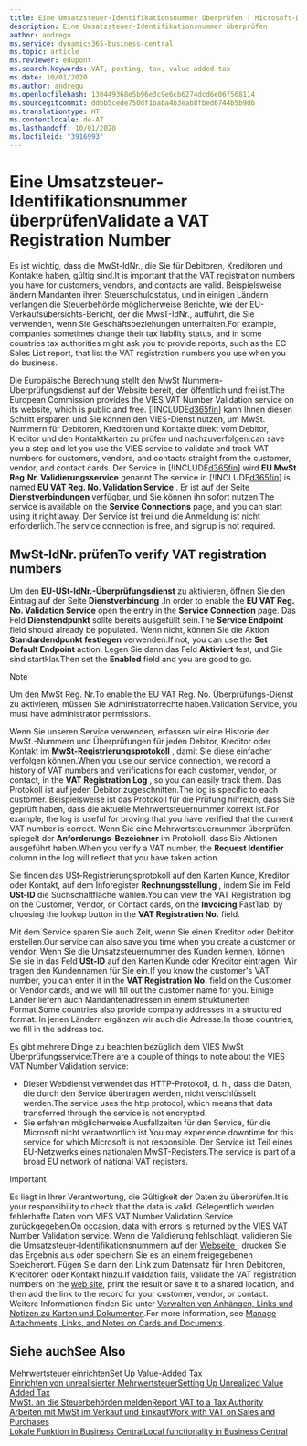 ```yaml
---
title: Eine Umsatzsteuer-Identifikationsnummer überprüfen | Microsoft-Dokumentation
description: Eine Umsatzsteuer-Identifikationsnummer überprüfen
author: andregu
ms.service: dynamics365-business-central
ms.topic: article
ms.reviewer: edupont
ms.search.keywords: VAT, posting, tax, value-added tax
ms.date: 10/01/2020
ms.author: andregu
ms.openlocfilehash: 130449368e5b96e3c9e6cb6274dcd6e06f568114
ms.sourcegitcommit: ddbb5cede750df1baba4b3eab8fbed6744b5b9d6
ms.translationtype: HT
ms.contentlocale: de-AT
ms.lasthandoff: 10/01/2020
ms.locfileid: "3916993"
---
```

# <a name="validate-a-vat-registration-number"></a><span data-ttu-id="0b591-103">Eine Umsatzsteuer-Identifikationsnummer überprüfen</span><span class="sxs-lookup"><span data-stu-id="0b591-103">Validate a VAT Registration Number</span></span>

<span data-ttu-id="0b591-104">Es ist wichtig, dass die MwSt-IdNr., die Sie für Debitoren, Kreditoren und Kontakte haben, gültig sind.</span><span class="sxs-lookup"><span data-stu-id="0b591-104">It is important that the VAT registration numbers you have for customers, vendors, and contacts are valid.</span></span> <span data-ttu-id="0b591-105">Beispielsweise ändern Mandanten ihren Steuerschuldstatus, und in einigen Ländern verlangen die Steuerbehörde möglicherweise Berichte, wie der EU-Verkaufsübersichts-Bericht, der die MwsT-IdNr., aufführt, die Sie verwenden, wenn Sie Geschäftsbeziehungen unterhalten.</span><span class="sxs-lookup"><span data-stu-id="0b591-105">For example, companies sometimes change their tax liability status, and in some countries tax authorities might ask you to provide reports, such as the EC Sales List report, that list the VAT registration numbers you use when you do business.</span></span>

<span data-ttu-id="0b591-106">Die Europäische Berechnung stellt den MwSt Nummern-Überprüfungsdienst auf der Website bereit, der öffentlich und frei ist.</span><span class="sxs-lookup"><span data-stu-id="0b591-106">The European Commission provides the VIES VAT Number Validation service on its website, which is public and free.</span></span> [!INCLUDE[d365fin](includes/d365fin_md.md)] <span data-ttu-id="0b591-107">kann Ihnen diesen Schritt ersparen und Sie können den VIES-Dienst nutzen, um MwSt. Nummern für Debitoren, Kreditoren und Kontakte direkt vom Debitor, Kreditor und den Kontaktkarten zu prüfen und nachzuverfolgen.</span><span class="sxs-lookup"><span data-stu-id="0b591-107">can save you a step and let you use the VIES service to validate and track VAT numbers for customers, vendors, and contacts straight from the customer, vendor, and contact cards.</span></span> <span data-ttu-id="0b591-108">Der Service in [!INCLUDE[d365fin](includes/d365fin_md.md)] wird **EU MwSt Reg.Nr. Validierungsservice** genannt.</span><span class="sxs-lookup"><span data-stu-id="0b591-108">The service in [!INCLUDE[d365fin](includes/d365fin_md.md)] is named **EU VAT Reg. No. Validation Service** .</span></span> <span data-ttu-id="0b591-109">Er ist auf der Seite **Dienstverbindungen** verfügbar, und Sie können ihn sofort nutzen.</span><span class="sxs-lookup"><span data-stu-id="0b591-109">The service is available on the **Service Connections** page, and you can start using it right away.</span></span> <span data-ttu-id="0b591-110">Der Service ist frei und die Anmeldung ist nicht erforderlich.</span><span class="sxs-lookup"><span data-stu-id="0b591-110">The service connection is free, and signup is not required.</span></span>

## <a name="to-verify-vat-registration-numbers"></a><span data-ttu-id="0b591-111">MwSt-IdNr. prüfen</span><span class="sxs-lookup"><span data-stu-id="0b591-111">To verify VAT registration numbers</span></span>

<span data-ttu-id="0b591-112">Um den **EU-USt-IdNr.-Überprüfungsdienst** zu aktivieren, öffnen Sie den Eintrag auf der Seite **Dienstverbindung** .</span><span class="sxs-lookup"><span data-stu-id="0b591-112">In order to enable the **EU VAT Reg. No. Validation Service** open the entry in the **Service Connection** page.</span></span> <span data-ttu-id="0b591-113">Das Feld **Dienstendpunkt** sollte bereits ausgefüllt sein.</span><span class="sxs-lookup"><span data-stu-id="0b591-113">The **Service Endpoint** field should already be populated.</span></span> <span data-ttu-id="0b591-114">Wenn nicht, können Sie die Aktion **Standardendpunkt festlegen** verwenden.</span><span class="sxs-lookup"><span data-stu-id="0b591-114">If not, you can use the **Set Default Endpoint** action.</span></span> <span data-ttu-id="0b591-115">Legen Sie dann das Feld **Aktiviert** fest, und Sie sind startklar.</span><span class="sxs-lookup"><span data-stu-id="0b591-115">Then set the **Enabled** field and you are good to go.</span></span>

> [!NOTE]
> <span data-ttu-id="0b591-116">Um den MwSt Reg. Nr.</span><span class="sxs-lookup"><span data-stu-id="0b591-116">To enable the EU VAT Reg. No.</span></span> <span data-ttu-id="0b591-117">Überprüfungs-Dienst zu aktivieren, müssen Sie Administratorrechte haben.</span><span class="sxs-lookup"><span data-stu-id="0b591-117">Validation Service, you must have administrator permissions.</span></span>

<span data-ttu-id="0b591-118">Wenn Sie unseren Service verwenden, erfassen wir eine Historie der MwSt.-Nummern und Überprüfungen für jeden Debitor, Kreditor oder Kontakt im **MwSt-Registrierungsprotokoll** , damit Sie diese einfacher verfolgen können.</span><span class="sxs-lookup"><span data-stu-id="0b591-118">When you use our service connection, we record a history of VAT numbers and verifications for each customer, vendor, or contact, in the **VAT Registration Log** , so you can easily track them.</span></span> <span data-ttu-id="0b591-119">Das Protokoll ist auf jeden Debitor zugeschnitten.</span><span class="sxs-lookup"><span data-stu-id="0b591-119">The log is specific to each customer.</span></span> <span data-ttu-id="0b591-120">Beispielsweise ist das Protokoll für die Prüfung hilfreich, dass Sie geprüft haben, dass die aktuelle Mehrwertsteuernummer korrekt ist.</span><span class="sxs-lookup"><span data-stu-id="0b591-120">For example, the log is useful for proving that you have verified that the current VAT number is correct.</span></span> <span data-ttu-id="0b591-121">Wenn Sie eine Mehrwertsteuernummer überprüfen, spiegelt der **Anforderungs-Bezeichner** im Protokoll, dass Sie Aktionen ausgeführt haben.</span><span class="sxs-lookup"><span data-stu-id="0b591-121">When you verify a VAT number, the **Request Identifier** column in the log will reflect that you have taken action.</span></span>

<span data-ttu-id="0b591-122">Sie finden das USt-Registrierungsprotokoll auf den Karten Kunde, Kreditor oder Kontakt, auf dem Inforegister **Rechnungsstellung** , indem Sie im Feld **USt-ID** die Suchschaltfläche wählen.</span><span class="sxs-lookup"><span data-stu-id="0b591-122">You can view the VAT Registration log on the Customer, Vendor, or Contact cards, on the **Invoicing** FastTab, by choosing the lookup button in the **VAT Registration No.** field.</span></span>  

<span data-ttu-id="0b591-123">Mit dem Service sparen Sie auch Zeit, wenn Sie einen Kreditor oder Debitor erstellen.</span><span class="sxs-lookup"><span data-stu-id="0b591-123">Our service can also save you time when you create a customer or vendor.</span></span> <span data-ttu-id="0b591-124">Wenn Sie die Umsatzsteuernummer des Kunden kennen, können Sie sie in das Feld **USt-ID** auf den Karten Kunde oder Kreditor eintragen. Wir tragen den Kundennamen für Sie ein.</span><span class="sxs-lookup"><span data-stu-id="0b591-124">If you know the customer's VAT number, you can enter it in the **VAT Registration No.** field on the Customer or Vendor cards, and we will fill out the customer name for you.</span></span> <span data-ttu-id="0b591-125">Einige Länder liefern auch Mandantenadressen in einem strukturierten Format.</span><span class="sxs-lookup"><span data-stu-id="0b591-125">Some countries also provide company addresses in a structured format.</span></span> <span data-ttu-id="0b591-126">In jenen Ländern ergänzen wir auch die Adresse.</span><span class="sxs-lookup"><span data-stu-id="0b591-126">In those countries, we fill in the address too.</span></span>  

<span data-ttu-id="0b591-127">Es gibt mehrere Dinge zu beachten bezüglich dem VIES MwSt Überprüfungsservice:</span><span class="sxs-lookup"><span data-stu-id="0b591-127">There are a couple of things to note about the VIES VAT Number Validation service:</span></span>

* <span data-ttu-id="0b591-128">Dieser Webdienst verwendet das HTTP-Protokoll, d. h., dass die Daten, die durch den Service übertragen werden, nicht verschlüsselt werden.</span><span class="sxs-lookup"><span data-stu-id="0b591-128">The service uses the http protocol, which means that data transferred through the service is not encrypted.</span></span>  
* <span data-ttu-id="0b591-129">Sie erfahren möglicherweise Ausfallzeiten für den Service, für die Microsoft nicht verantwortlich ist.</span><span class="sxs-lookup"><span data-stu-id="0b591-129">You may experience downtime for this service for which Microsoft is not responsible.</span></span> <span data-ttu-id="0b591-130">Der Service ist Teil eines EU-Netzwerks eines nationalen MwST-Registers.</span><span class="sxs-lookup"><span data-stu-id="0b591-130">The service is part of a broad EU network of national VAT registers.</span></span>

> [!IMPORTANT]
> <span data-ttu-id="0b591-131">Es liegt in Ihrer Verantwortung, die Gültigkeit der Daten zu überprüfen.</span><span class="sxs-lookup"><span data-stu-id="0b591-131">It is your responsibility to check that the data is valid.</span></span> <span data-ttu-id="0b591-132">Gelegentlich werden fehlerhafte Daten vom VIES VAT Number Validation Service zurückgegeben.</span><span class="sxs-lookup"><span data-stu-id="0b591-132">On occasion, data with errors is returned by the VIES VAT Number Validation service.</span></span> <span data-ttu-id="0b591-133">Wenn die Validierung fehlschlägt, validieren Sie die Umsatzsteuer-Identifikationsnummern auf der [Webseite ](https://ec.europa.eu/taxation_customs/vies/), drucken Sie das Ergebnis aus oder speichern Sie es an einem freigegebenen Speicherort. Fügen Sie dann den Link zum Datensatz für Ihren Debitoren, Kreditoren oder Kontakt hinzu.</span><span class="sxs-lookup"><span data-stu-id="0b591-133">If validation fails, validate the VAT registration numbers on the [web site](https://ec.europa.eu/taxation_customs/vies/), print the result or save it to a shared location, and then add the link to the record for your customer, vendor, or contact.</span></span> <span data-ttu-id="0b591-134">Weitere Informationen finden Sie unter [Verwalten von Anhängen, Links und Notizen zu Karten und Dokumenten](ui-how-add-link-to-record.md).</span><span class="sxs-lookup"><span data-stu-id="0b591-134">For more information, see [Manage Attachments, Links, and Notes on Cards and Documents](ui-how-add-link-to-record.md).</span></span>

## <a name="see-also"></a><span data-ttu-id="0b591-135">Siehe auch</span><span class="sxs-lookup"><span data-stu-id="0b591-135">See Also</span></span>

[<span data-ttu-id="0b591-136">Mehrwertsteuer einrichten</span><span class="sxs-lookup"><span data-stu-id="0b591-136">Set Up Value-Added Tax</span></span>](finance-setup-vat.md)  
[<span data-ttu-id="0b591-137">Einrichten von unrealisierter Mehrwertsteuer</span><span class="sxs-lookup"><span data-stu-id="0b591-137">Setting Up Unrealized Value Added Tax</span></span>](finance-setup-unrealized-vat.md)  
[<span data-ttu-id="0b591-138">MwSt. an die Steuerbehörden melden</span><span class="sxs-lookup"><span data-stu-id="0b591-138">Report VAT to a Tax Authority</span></span>](finance-how-report-vat.md)  
[<span data-ttu-id="0b591-139">Arbeiten mit MwSt im Verkauf und Einkauf</span><span class="sxs-lookup"><span data-stu-id="0b591-139">Work with VAT on Sales and Purchases</span></span>](finance-work-with-vat.md)  
[<span data-ttu-id="0b591-140">Lokale Funktion in Business Central</span><span class="sxs-lookup"><span data-stu-id="0b591-140">Local functionality in Business Central</span></span>](about-localization.md)  
